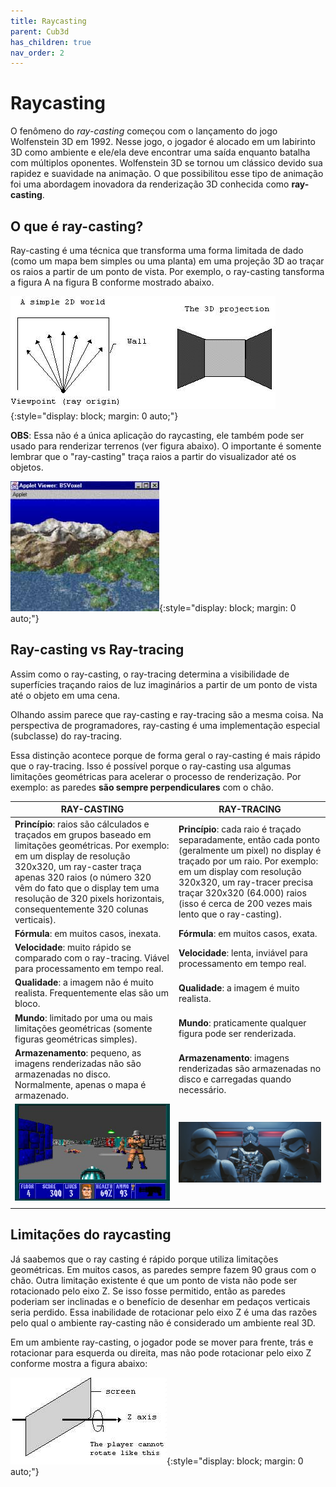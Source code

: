 ```yaml
---
title: Raycasting
parent: Cub3d
has_children: true
nav_order: 2
---
```


# Raycasting

O fenômeno do _ray-casting_ começou com o lançamento do jogo Wolfenstein 3D em 1992. Nesse jogo, o jogador é alocado em um labirinto 3D como ambiente e ele/ela deve encontrar uma saída enquanto batalha com múltiplos oponentes. Wolfenstein 3D se tornou um clássico devido sua rapidez e suavidade na animação. O que possibilitou esse tipo de animação foi uma abordagem inovadora da renderização 3D conhecida como **ray-casting**.

## O que é ray-casting?

Ray-casting é uma técnica que transforma uma forma limitada de dado (como um mapa bem simples ou uma planta) em uma projeção 3D ao traçar os raios a partir de um ponto de vista. Por exemplo, o ray-casting tansforma a figura A na figura B conforme mostrado abaixo.

![Introdução ao raycasting](images/ray1.gif){:style="display: block; margin: 0 auto;"}

**OBS**: Essa não é a única aplicação do raycasting, ele também pode ser usado para renderizar terrenos (ver figura abaixo). O importante é somente lembrar que o "ray-casting" traça raios a partir do visualizador até os objetos.

![Introdução ao raycasting](images/ray2.jpg){:style="display: block; margin: 0 auto;"}

## Ray-casting vs Ray-tracing

Assim como o ray-casting, o ray-tracing determina a visibilidade de superfícies traçando raios de luz imaginários a partir de um ponto de vista até o objeto em uma cena.

Olhando assim parece que ray-casting e ray-tracing são a mesma coisa. Na perspectiva de programadores, ray-casting é uma implementação especial (subclasse) do ray-tracing.

Essa distinção acontece porque de forma geral o ray-casting é mais rápido que o ray-tracing. Isso é possível porque o ray-casting usa algumas limitações geométricas para acelerar o processo de renderização. Por exemplo: as paredes **são sempre perpendiculares** com o chão. 

| RAY-CASTING | RAY-TRACING |
|-|-|
|**Princípio**: raios são cálculados e traçados em grupos baseado em limitações geométricas. Por exemplo: em um display de resolução 320x320, um ray-caster traça apenas 320 raios (o número 320 vêm do fato que o display tem uma resolução de 320 pixels horizontais, consequentemente 320 colunas verticais).  |**Princípio**: cada raio é traçado separadamente, então cada ponto (geralmente um pixel) no display é traçado por um raio. Por exemplo: em um display com resolução 320x320, um ray-tracer precisa traçar 320x320 (64.000) raios (isso é cerca de 200 vezes mais lento que o ray-casting).  |
|**Fórmula**: em muitos casos, inexata.  |**Fórmula**: em muitos casos, exata.  |
|**Velocidade**: muito rápido se comparado com o ray-tracing. Viável para processamento em tempo real.  |**Velocidade**: lenta, inviável para processamento em tempo real.  |
|**Qualidade**: a imagem não é muito realista. Frequentemente elas são um bloco.  |**Qualidade**: a imagem é muito realista.  |
|**Mundo**: limitado por uma ou mais limitações geométricas (somente figuras geométricas simples).  |**Mundo**: praticamente qualquer figura pode ser renderizada.  |
|**Armazenamento**: pequeno, as imagens renderizadas não são armazenadas no disco. Normalmente, apenas o mapa é armazenado.  |**Armazenamento**: imagens renderizadas são armazenadas no disco e carregadas quando necessário.  |
|![Raycasting example](images/raycasting.jpg) |![Raytracing example](images/raytracing.png)  |
| | |

## Limitações do raycasting

Já saabemos que o ray casting é rápido porque utiliza limitações geométricas. Em muitos casos, as paredes sempre fazem 90 graus com o chão. Outra limitação existente é que um ponto de vista não pode ser rotacionado pelo eixo Z. Se isso fosse permitido, então as paredes poderiam ser inclinadas e o benefício de desenhar em pedaços verticais seria perdido. Essa inabilidade de rotacionar pelo eixo Z é uma das razões pelo qual o ambiente ray-casting não é considerado um ambiente real 3D.

Em um ambiente ray-casting, o jogador pode se mover para frente, trás e rotacionar para esquerda ou direita, mas não pode rotacionar pelo eixo Z conforme mostra a figura abaixo:

![Raytracing example](images/limitacao.jpg){:style="display: block; margin: 0 auto;"}

